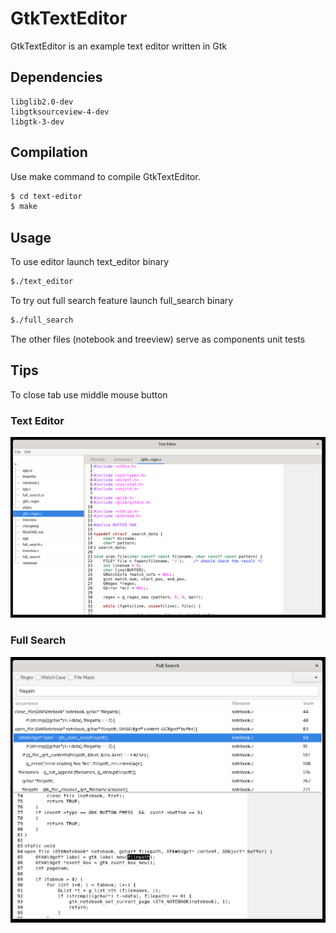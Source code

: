 # GtkTextEditor

GtkTextEditor is an example text editor written in Gtk

## Dependencies

```
libglib2.0-dev
libgtksourceview-4-dev
libgtk-3-dev
```

## Compilation

Use make command to compile GtkTextEditor.

```bash
$ cd text-editor
$ make
```

## Usage

To use editor launch text_editor binary
```bash
$./text_editor
```

To try out full search feature launch full_search binary
```bash
$./full_search
```

The other files (notebook and treeview) serve as components unit tests

## Tips
To close tab use middle mouse button

### Text Editor
![Text Editor](images/text-editor.png?raw=true "Text Editor")

### Full Search
![Full Search](images/full-search.png?raw=true "Full Search")

